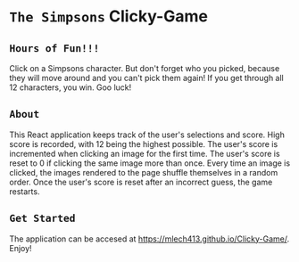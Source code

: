 # `The Simpsons` Clicky-Game

## `Hours of Fun!!!`

Click on a Simpsons character. But don't forget who you picked, because they will move around and you can't pick them again! If you get through all 12 characters, you win. Goo luck!

## `About`

This React application keeps track of the user's selections and score. High score is recorded, with 12 being the highest possible. The user's score is incremented when clicking an image for the first time. The user's score is reset to 0 if clicking the same image more than once. Every time an image is clicked, the images rendered to the page shuffle themselves in a random order. Once the user's score is reset after an incorrect guess, the game restarts.

## `Get Started`

The application can be accesed at https://mlech413.github.io/Clicky-Game/. Enjoy!